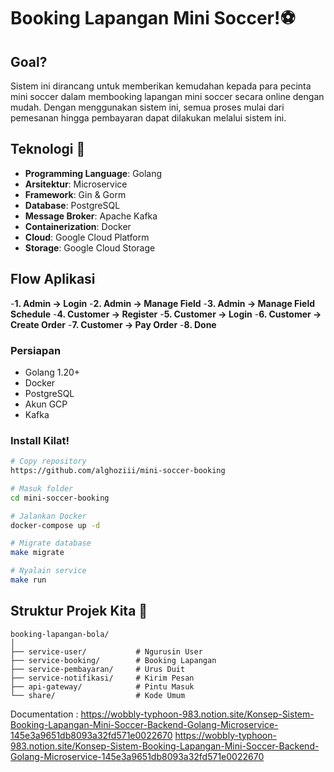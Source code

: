 # Booking Lapangan Mini Soccer!⚽
## Goal? 
Sistem ini dirancang untuk memberikan kemudahan kepada para pecinta mini soccer dalam membooking lapangan mini soccer secara online dengan mudah. Dengan menggunakan sistem ini, semua proses mulai dari pemesanan hingga pembayaran dapat dilakukan melalui sistem ini.

## Teknologi 🚀

- **Programming Language**: Golang
- **Arsitektur**: Microservice
- **Framework**: Gin & Gorm
- **Database**: PostgreSQL
- **Message Broker**: Apache Kafka
- **Containerization**: Docker
- **Cloud**: Google Cloud Platform
- **Storage**: Google Cloud Storage

## Flow Aplikasi
-**1. Admin → Login**
-**2. Admin → Manage Field**
-**3. Admin → Manage Field Schedule**
-**4. Customer → Register**
-**5. Customer → Login**
-**6. Customer → Create Order**
-**7. Customer → Pay Order**
-**8. Done**


### Persiapan 
- Golang 1.20+
- Docker
- PostgreSQL
- Akun GCP
- Kafka

### Install Kilat!

```bash
# Copy repository
https://github.com/alghoziii/mini-soccer-booking

# Masuk folder
cd mini-soccer-booking

# Jalankan Docker
docker-compose up -d

# Migrate database
make migrate

# Nyalain service
make run
```

## Struktur Projek Kita 📂

```
booking-lapangan-bola/
│
├── service-user/           # Ngurusin User
├── service-booking/        # Booking Lapangan
├── service-pembayaran/     # Urus Duit
├── service-notifikasi/     # Kirim Pesan
├── api-gateway/            # Pintu Masuk
└── share/                  # Kode Umum
```

Documentation : https://wobbly-typhoon-983.notion.site/Konsep-Sistem-Booking-Lapangan-Mini-Soccer-Backend-Golang-Microservice-145e3a9651db8093a32fd571e0022670
https://wobbly-typhoon-983.notion.site/Konsep-Sistem-Booking-Lapangan-Mini-Soccer-Backend-Golang-Microservice-145e3a9651db8093a32fd571e0022670

